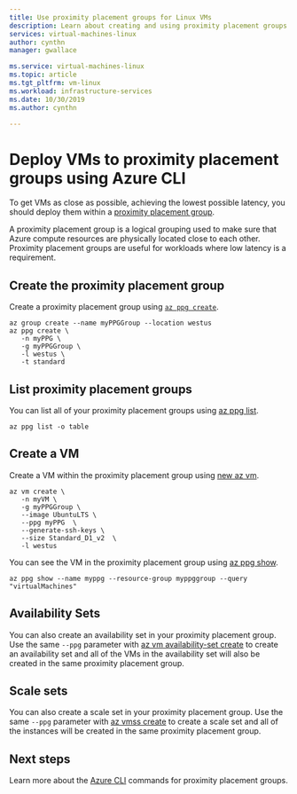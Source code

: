 ```yaml
---
title: Use proximity placement groups for Linux VMs
description: Learn about creating and using proximity placement groups for Linux virtual machines in Azure. 
services: virtual-machines-linux
author: cynthn
manager: gwallace

ms.service: virtual-machines-linux
ms.topic: article
ms.tgt_pltfrm: vm-linux
ms.workload: infrastructure-services
ms.date: 10/30/2019
ms.author: cynthn

---
```


# Deploy VMs to proximity placement groups using Azure CLI

To get VMs as close as possible, achieving the lowest possible latency, you should deploy them within a [proximity placement group](co-location.md#proximity-placement-groups).

A proximity placement group is a logical grouping used to make sure that Azure compute resources are physically located close to each other. Proximity placement groups are useful for workloads where low latency is a requirement.


## Create the proximity placement group
Create a proximity placement group using [`az ppg create`](/cli/azure/ppg#az-ppg-create). 

```azurecli-interactive
az group create --name myPPGGroup --location westus
az ppg create \
   -n myPPG \
   -g myPPGGroup \
   -l westus \
   -t standard 
```

## List proximity placement groups

You can list all of your proximity placement groups using [az ppg list](/cli/azure/ppg#az-ppg-list).

```azurecli-interactive
az ppg list -o table
```

## Create a VM

Create a VM within the proximity placement group using [new az vm](/cli/azure/vm#az-vm-create).
```azurecli-interactive
az vm create \
   -n myVM \
   -g myPPGGroup \
   --image UbuntuLTS \
   --ppg myPPG  \
   --generate-ssh-keys \
   --size Standard_D1_v2  \
   -l westus
```

You can see the VM in the proximity placement group using [az ppg show](/cli/azure/ppg#az-ppg-show).

```azurecli-interactive
az ppg show --name myppg --resource-group myppggroup --query "virtualMachines"
```

## Availability Sets
You can also create an  availability set in your proximity placement group. Use the same `--ppg` parameter with [az vm availability-set create](/cli/azure/vm/availability-set#az-vm-availability-set-create) to create an availability set and all of the VMs in the availability set will also be created in the same proximity placement group.

## Scale sets

You can also create a scale set in your proximity placement group. Use the same `--ppg` parameter with [az vmss create](/cli/azure/vmss?view=azure-cli-latest#az-vmss-create) to create a scale set and all of the instances will be created in the same proximity placement group.

## Next steps

Learn more about the [Azure CLI](/cli/azure/ppg) commands for proximity placement groups.
